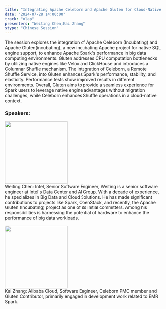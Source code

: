 ```yaml
---
title: "Integrating Apache Celeborn and Apache Gluten for Cloud-Native Shuffle"
date: "2024-07-28 14:00:00" 
track: "olap"
presenters: "Weiting Chen,Kai Zhang"
stype: "Chinese Session"
---
```

The session explores the integration of Apache Celeborn (Incubating) and Apache Gluten(incubating), a new incubating Apache project for native SQL engine support, to enhance Apache Spark's performance in big data computing environments. Gluten addresses CPU computation bottlenecks by utilizing native engines like Velox and ClickHouse and introduces a Columnar Shuffle mechanism. The integration of Celeborn, a Remote Shuffle Service, into Gluten enhances Spark's performance, stability, and elasticity. Performance tests show improved results in different environments. Overall, Gluten aims to provide a seamless experience for Spark users to leverage native engine advantages without migration challenges, while Celeborn enhances Shuffle operations in a cloud-native context.
 ### Speakers: 
 <img src="https://sessionize.com/image/e235-400o400o1-KjhshizwVAnsatfkEDJsxo.png" width="200" /><br>Weiting Chen: Intel, Senior Software Engineer, Weiting is a senior software engineer at Intel's Data Center and AI Group. With a decade of experience, he specializes in Big Data and Cloud Solutions. He has made significant contributions to projects like Spark, OpenStack, and recently, the Apache Gluten (Incubating) project as one of its initial committers. Among his responsibilities is harnessing the potential of hardware to enhance the performance of big data workloads.
 <br><br><img src="https://sessionize.com/image/d56d-400o400o1-hMjRZcgaxZsqgCwKRFAnG7.jpg" width="200" /><br>Kai Zhang: Alibaba Cloud, Software Engineer, Celeborn PMC member  and Gluten Contributor,  primarily engaged in development work related to EMR Spark.
 <br><br>